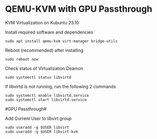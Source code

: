 # QEMU-KVM with GPU Passthrough

KVM Virtualization on Kubuntu 23.10

Install required software and dependencies
```shell
sudo apt install qemu-kvm virt-manager bridge-utils
```

Reboot (recommended) after installing
```shell
sudo reboot now
```

Check status of Virtualization Deamon
```shell
sudo systemctl status libvirtd
```

If libvirtd is not running, run the following 2 commands
```shell
sudo systemctl enable libvirtd.service
sudo systemctl start libvirtd.service
```

#GPU Passthrough#

Add Current User to libvirt group
```shell
sudo useradd -g $USER libvirt
sudo useradd -g $USER libvirt-kvm
```


